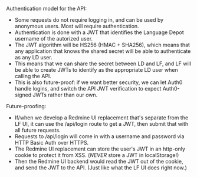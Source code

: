 Authentication model for the API:

* Some requests do not require logging in, and can be used by anonymous users. Most will require authentication.
* Authentication is done with a JWT that identifies the Language Depot username of the autorized user.
* The JWT algorithm will be HS256 (HMAC + SHA256), which means that any application that knows the shared secret will be able to authenticate as any LD user.
* This means that we can share the secret between LD and LF, and LF will be able to create JWTs to identify as the appropriate LD user when calling the API.
* This is also future-proof: if we want better security, we can let Auth0 handle logins, and switch the API JWT verification to expect Auth0-signed JWTs rather than our own.

Future-proofing:

* If/when we develop a Redmine UI replacement that's separate from the LF UI, it can use the /api/login route to get a JWT, then submit that with all future requests.
* Requests to /api/login will come in with a username and password via HTTP Basic Auth over HTTPS.
* The Redmine UI replacement can store the user's JWT in an http-only cookie to protect it from XSS. (*NEVER* store a JWT in localStorage!)
* Then the Redmine UI backend would read the JWT out of the cookie, and send the JWT to the API. (Just like what the LF UI does right now.)
